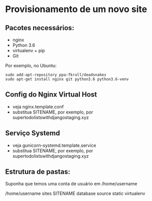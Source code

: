 Provisionamento de um novo site
===============================

## Pacotes necessários:

* nginx
* Python 3.6
* virtualenv + pip
* Git

Por exemplo, no Ubuntu:

    sudo add-apt-repository ppa:fkrull/deadsnakes
    sudo apt-get install nginx git python3.6 python3.6-venv

## Config do Nginx Virtual Host

* veja nginx.template.conf
* substitua SITENAME, por exemplo, por supertodolistswithdjangostaging.xyz

## Serviço Systemd

* veja gunicorn-systemd.template.service
* substitua SITENAME, por exemplo, por supertodolistswithdjangostaging.xyz

## Estrutura de pastas:
Suponha que temos uma conta de usuário em /home/username

/home/username
    sites
        SITENAME
            database
            source
            static
            virtualenv